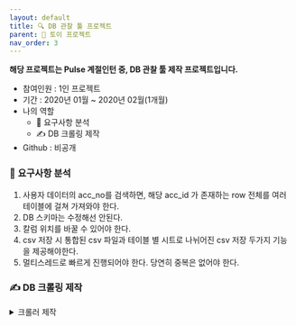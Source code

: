 ```yaml
---
layout: default
title: 🔍 DB 관찰 툴 프로젝트
parent: 📌 토이 프로젝트
nav_order: 3
---
```


**해당 프로젝트는 Pulse 계절인턴 중, DB 관찰 툴 제작 프로젝트입니다.**

* 참여인원 : 1인 프로젝트
* 기간 : 2020년 01월 ~ 2020년 02월(1개월)
* 나의 역할
   * 📃 요구사항 분석
   * ✍️ DB 크롤링 제작
* Github : 비공개

### 📃 **요구사항 분석**

1. 사용자 데이터의 acc_no를 검색하면, 해당 acc_id 가 존재하는 row 전체를 여러 테이블에 걸쳐 가져와야 한다.
2. DB 스키마는 수정해선 안된다.
3. 칼럼 위치를 바꿀 수 있어야 한다.
4. csv 저장 시 통합된 csv 파일과 테이블 별 시트로 나뉘어진 csv 저장 두가지 기능을 제공해야한다.
5. 멀티스레드로 빠르게 진행되어야 한다. 당연히 중복은 없어야 한다.

### ✍️ **DB 크롤링 제작**

<details><summary> 크롤러 제작 </summary><div markdown="1">

### 1. 환경

* 작업 환경 : Pycharm(python3.6)
* 사용 라이브러리 : selenium(3.141.0v), beautifulsoup4(4.8.2), pyqt5(5.13.0v), pandas(1.0.1v), numpy(1.18.1v), xlsxWriter(1.2.8v), pip(20.0.2v), cx_freeze(6.1v)
* 파일 :
1. extract.py : Login.class = 로그인, Ui_Dialog.class = 메인화면
2. crowling.py : crolw(주소,id,pw).class = 크롤링
3. test.py : exportCsv(문자열, 모델).class = DB재정렬
   * 모델==0: 사람 검색하여 Ui_Dialog.class의 QTableView에 출력
   * 모델==1: 전체 excel export
   * 모델==2: 사람 excel export
   * 모델==3: 전체 검색하여 Ui_Dialog.class의 QTableView에 출력
4. setup.py : cx_freeze로 exe파일 추출.

### 2. 완료된 목록

1) CSV데이터 깨짐현상 수정.
- txt로 받아서 다시 csv로 재인코딩.

2) CSV대신 excel사용
- 한 개의 CSV파일에 여러개 시트가 있을 수 없음으로, 용량과 시간이 커지지만 xlsx확장자 사용.
- xlsx로 전체 테이블 생성시간은 약 3분 소요된다.

3) pyqt5사용하여 Qtableview에 dataframe출력.

4) 검색기능 구현.
- acc_no에 입력 후 검색 시, 전체 버튼이 isClicked()일 때 모두 표시, 아닐 때 acc_no가 맞는 사람만 표시.

5) csv저장 기능 구현.
- 전체 버튼이 isClicked()일 때, _user_all.xlsx파일에 데이터 추가.
- 전체 버튼이 꺼져있고 acc_no의 값이 입력되어 있을 때, acc_no + “_” + 테이블종류.csv 로 총 5개의 csv파일 생성
- 실행파일폴더에 csv생성.

6) 로그인
- 주소, ID ,PW를 받아와 extract.py의 Ui_Dialog클래스 init부분에서 crowling 실행.(selenium, bs4 사용)

7) 크롤링으로 csv파일을 받아올 때, Headless로 구현 및 속도 향상.
- csv데이터를 읽는데 보편적으로 쓰이는 것이 Pandas.lib이지만 데이터 크기가 커질수록읽거나쓸 때 느려지는 단점이 있다. 따라서 Pyarrow라이브러리를 활용하여 csv파일처리 속도를 향상시킨다. 메모리 절약은 해결할 수 없다. multi thread를 사용하기 때문에 속도가 빠르다.

### 3. 결과

![p3](../../../assets/img/etc/그림3.png)
![p1](../../../assets/img/etc/그림1.png)

</div></details>